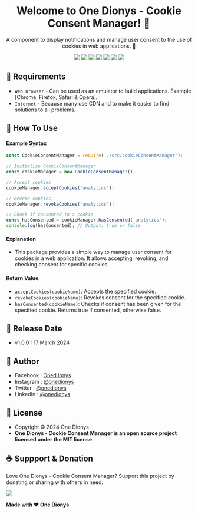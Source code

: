 <h1 align="center">Welcome to One Dionys - Cookie Consent Manager! 👋 </h1>

<p align="center">A component to display notifications and manage user consent to the use of cookies in web applications. 💖 </p>

<p align="center">
<img src="https://img.shields.io/github/contributors/onedionys/onedionys-cookie-consent-manager?style=flat-square">
<img src="https://img.shields.io/github/issues/onedionys/onedionys-cookie-consent-manager?style=flat-square">
<img src="https://img.shields.io/github/stars/onedionys/onedionys-cookie-consent-manager?style=flat-square"> 
<img src="https://img.shields.io/github/forks/onedionys/onedionys-cookie-consent-manager?style=flat-square">
<img src="https://img.shields.io/github/last-commit/onedionys/onedionys-cookie-consent-manager.svg?style=flat-square">
<img src="https://img.shields.io/github/languages/code-size/onedionys/onedionys-cookie-consent-manager?style=flat-square">
<img src="https://img.shields.io/github/license/onedionys/onedionys-cookie-consent-manager?style=flat-square">
</p>

## 💾 Requirements

* `Web Browser` - Can be used as an emulator to build applications. Example [Chrome, Firefox, Safari & Opera].
* `Internet` - Because many use CDN and to make it easier to find solutions to all problems.

## 🎯 How To Use

#### Example Syntax

```javascript
const CookieConsentManager = require('./src/cookieConsentManager');

// Initialize CookieConsentManager
const cookieManager = new CookieConsentManager();

// Accept cookies
cookieManager.acceptCookies('analytics');

// Revoke cookies
cookieManager.revokeCookies('analytics');

// Check if consented to a cookie
const hasConsented = cookieManager.hasConsented('analytics');
console.log(hasConsented); // Output: true or false
```

#### Explanation

* This package provides a simple way to manage user consent for cookies in a web application. It allows accepting, revoking, and checking consent for specific cookies.

#### Return Value

* `acceptCookies(cookieName)`: Accepts the specified cookie.
* `revokeCookies(cookieName)`: Revokes consent for the specified cookie.
* `hasConsented(cookieName)`: Checks if consent has been given for the specified cookie. Returns true if consented, otherwise false.

## 📆 Release Date

* v1.0.0 : 17 March 2024

## 🧑 Author

* Facebook : <a href="https://www.facebook.com/theonedionys"> Oned Ionys</a>
* Instagram : <a href="https://www.instagram.com/onedionys/"> @onedionys</a>
* Twitter : <a href="https://twitter.com/onedionys"> @onedionys</a>
* LinkedIn :  <a href="https://www.linkedin.com/in/onedionys/"> @onedionys</a>

## 📝 License

* Copyright © 2024 One Dionys
* **One Dionys - Cookie Consent Manager is an open source project licensed under the MIT license**

## ☕️ Suppport & Donation

Love One Dionys - Cookie Consent Manager? Support this project by donating or sharing with others in need.

<a href="https://www.buymeacoffee.com/onedionys"><img src="https://img.shields.io/badge/Buy_Me_A_Coffee-FFDD00?style=for-the-badge&logo=buy-me-a-coffee&logoColor=black"/> </a>

**Made with ❤️ One Dionys**
